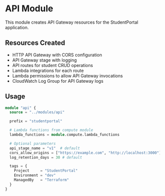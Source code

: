 # API Module

This module creates API Gateway resources for the StudentPortal application.

## Resources Created

- HTTP API Gateway with CORS configuration
- API Gateway stage with logging
- API routes for student CRUD operations
- Lambda integrations for each route
- Lambda permissions to allow API Gateway invocations
- CloudWatch Log Group for API Gateway logs

## Usage

```terraform
module "api" {
  source = "../modules/api"

  prefix = "studentportal"

  # Lambda functions from compute module
  lambda_functions = module.compute.lambda_functions

  # Optional parameters
  api_stage_name = "v1"  # default
  cors_allow_origins = ["https://example.com", "http://localhost:3000"] # default: ["*"]
  log_retention_days = 30 # default

  tags = {
    Project     = "StudentPortal"
    Environment = "dev"
    ManagedBy   = "Terraform"
  }
}
```
